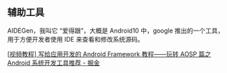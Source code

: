 







## 辅助工具

AIDEGen，我叫它 “爱得跟”，大概是 Android10 中，google 推出的一个工具，用于方便开发者使用 IDE 来查看和修改系统源码。

[[视频教程\] 写给应用开发的 Android Framework 教程——玩转 AOSP 篇之 Android 系统开发工具推荐 - 掘金](https://juejin.cn/post/7216495812577427517)